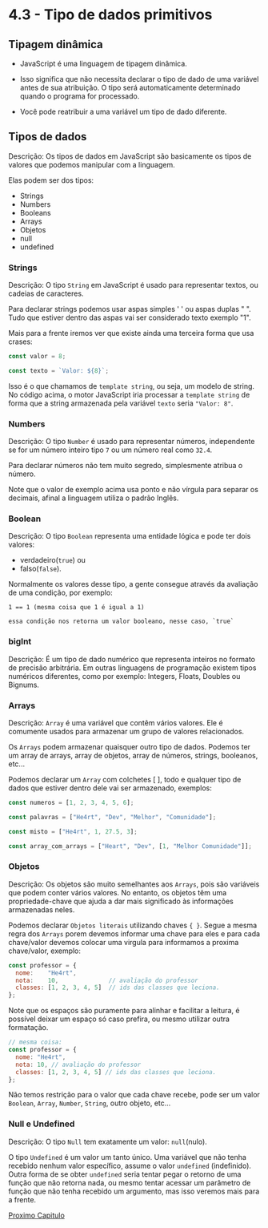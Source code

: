 # 4.3 - Tipo de dados primitivos

## Tipagem dinâmica

- JavaScript é uma linguagem de tipagem dinâmica.

- Isso significa que não necessita declarar o tipo de dado de uma variável antes de sua atribuição. O tipo será automaticamente determinado quando o programa for processado.

- Você pode reatribuir a uma variável um tipo de dado diferente.

## Tipos de dados

Descrição: Os tipos de dados em JavaScript são basicamente os tipos de valores que podemos manipular com a linguagem.

Elas podem ser dos tipos:

- Strings
- Numbers
- Booleans
- Arrays
- Objetos
- null
- undefined

### Strings

Descrição: O tipo `String` em JavaScript é usado para representar textos, ou cadeias de caracteres.

Para declarar strings podemos usar aspas simples ' ' ou aspas duplas " ". Tudo que estiver dentro das aspas vai ser considerado texto exemplo "1".

Mais para a frente iremos ver que existe ainda uma terceira forma que usa crases:

```js
const valor = 8;

const texto = `Valor: ${8}`;
```

Isso é o que chamamos de `template string`, ou seja, um modelo de string.
No código acima, o motor JavaScript iria processar a `template string` de forma que a string armazenada pela variável `texto` seria `"Valor: 8"`.

### Numbers

Descrição: O tipo `Number` é usado para representar números, independente se for um número inteiro tipo `7` ou um número real como `32.4`.

Para declarar números não tem muito segredo, simplesmente atribua o número.

Note que o valor de exemplo acima usa ponto e não vírgula para separar os decimais, afinal a linguagem utiliza o padrão Inglês.

### Boolean

Descrição: O tipo `Boolean` representa uma entidade lógica e pode ter dois valores:

- verdadeiro(`true`) ou
- falso(`false`).

Normalmente os valores desse tipo, a gente consegue através da avaliação de uma condição, por exemplo:

```
1 == 1 (mesma coisa que 1 é igual a 1)

essa condição nos retorna um valor booleano, nesse caso, `true`
```

### bigInt

Descrição: É um tipo de dado numérico que representa inteiros no formato de precisão arbitrária. Em outras linguagens de programação existem tipos numéricos diferentes, como por exemplo: Integers, Floats, Doubles ou Bignums.

### Arrays

Descrição: `Array` é uma variável ​​que contêm vários valores. Ele é comumente usados ​​para armazenar um grupo de valores relacionados.

Os `Arrays` podem armazenar quaisquer outro tipo de dados.
Podemos ter um array de arrays, array de objetos, array de números, strings, booleanos, etc...

Podemos declarar um `Array` com colchetes [ ], todo e qualquer tipo de dados que estiver dentro dele vai ser armazenado, exemplos:

```js
const numeros = [1, 2, 3, 4, 5, 6];

const palavras = ["He4rt", "Dev", "Melhor", "Comunidade"];

const misto = ["He4rt", 1, 27.5, 3];

const array_com_arrays = ["Heart", "Dev", [1, "Melhor Comunidade"]];
```

### Objetos

Descrição: Os objetos são muito semelhantes aos `Arrays`, pois são variáveis ​​que podem conter vários valores.
No entanto, os objetos têm uma propriedade-chave que ajuda a dar mais significado às informações armazenadas neles.

Podemos declarar `Objetos literais` utilizando chaves `{ }`.
Segue a mesma regra dos `Arrays` porem devemos informar uma chave para eles e para cada chave/valor devemos colocar uma virgula para informamos a proxima chave/valor, exemplo:

```js
const professor = {
  nome:    "He4rt",
  nota:    10,              // avaliação do professor
  classes: [1, 2, 3, 4, 5]  // ids das classes que leciona.
};
```

Note que os espaços são puramente para alinhar e facilitar a leitura, é possível deixar um espaço só caso prefira, ou mesmo utilizar outra formatação.

```js
// mesma coisa:
const professor = {
  nome: "He4rt",
  nota: 10, // avaliação do professor
  classes: [1, 2, 3, 4, 5] // ids das classes que leciona.
};
```

Não temos restrição para o valor que cada chave recebe, pode ser um valor `Boolean`, `Array`, `Number`, `String`, outro objeto, etc...

### Null e Undefined

Descrição: O tipo `Null` tem exatamente um valor: `null`(nulo).

O tipo `Undefined` é um valor um tanto único.
Uma variável que não tenha recebido nenhum valor específico, assume o valor `undefined` (indefinido).
Outra forma de se obter `undefined` seria tentar pegar o retorno de uma função que não retorna nada, ou mesmo tentar acessar um parâmetro de função que não tenha recebido um argumento, mas isso veremos mais para a frente.

[Proximo Capitulo](./4_Variaveis.md)